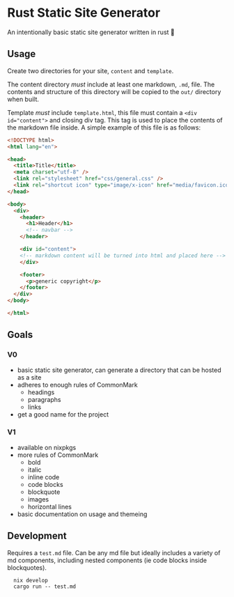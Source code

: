# Rust Static Site Generator

An intentionally basic static site generator written in rust 🦀  

## Usage

Create two directories for your site, `content` and `template`.

The content directory _must_ include at least one markdown, `.md`, file. The contents and structure of this directory will be copied to the `out/` directory when built.

Template _must_ include `template.html`, this file must contain a `<div id="content">` and closing div tag. This tag is used to place the contents of the markdown file inside. A simple example of this file is as follows:

```html
<!DOCTYPE html>
<html lang="en">

<head>
  <title>Title</title>
  <meta charset="utf-8" />
  <link rel="stylesheet" href="css/general.css" />
  <link rel="shortcut icon" type="image/x-icon" href="media/favicon.ico">
</head>

<body>
  <div>
    <header>
      <h1>Header</h1>
      <!-- navbar -->
    </header>

    <div id="content">
    <!-- markdown content will be turned into html and placed here -->
    </div>

    <footer>
      <p>generic copyright</p>
    </footer>
  </div>
</body>

</html>
```

## Goals

### V0

- basic static site generator, can generate a directory that can be hosted as a site
- adheres to enough rules of CommonMark
  - headings
  - paragraphs
  - links
- get a good name for the project

### V1

- available on nixpkgs
- more rules of CommonMark
  - bold
  - italic
  - inline code
  - code blocks
  - blockquote
  - images
  - horizontal lines
- basic documentation on usage and themeing

## Development

Requires a `test.md` file. Can be any md file but ideally includes a variety of md components, including nested components (ie code blocks inside blockquotes).

```
  nix develop
  cargo run -- test.md
```

